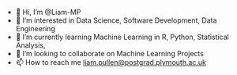 - 👋 Hi, I’m @Liam-MP
- 👀 I’m interested in Data Science, Software Development, Data Engineering
- 🌱 I’m currently learning Machine Learning in R, Python, Statistical Analysis, 
- 💞️ I’m looking to collaborate on Machine Learning Projects
- 📫 How to reach me liam.pullen@postgrad.plymouth.ac.uk

<!---
Liam-MP/Liam-MP is a ✨ special ✨ repository because its `README.md` (this file) appears on your GitHub profile.
You can click the Preview link to take a look at your changes.
--->
